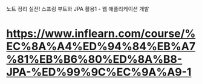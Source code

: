 노트 정리
    실전! 스프링 부트와 JPA 활용1 - 웹 애플리케이션 개발

# https://www.inflearn.com/course/%EC%8A%A4%ED%94%84%EB%A7%81%EB%B6%80%ED%8A%B8-JPA-%ED%99%9C%EC%9A%A9-1